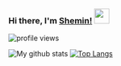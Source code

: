 
### Hi there, I'm [Shemin!](https://sheminanto.github.io)   <img src="https://raw.githubusercontent.com/iampavangandhi/iampavangandhi/master/gifs/Hi.gif" width="30px">

<img src="https://gpvc.arturio.dev/sheminanto" alt="profile views">  



![My github stats](https://github-readme-stats.vercel.app/api?username=sheminanto&show_icons=true&theme=tokyonight&count_private=true&include_all_commits=true)
[![Top Langs](https://github-readme-stats.vercel.app/api/top-langs/?username=sheminanto&layout=compact&theme=tokyonight)](https://github.com/sheminanto)




